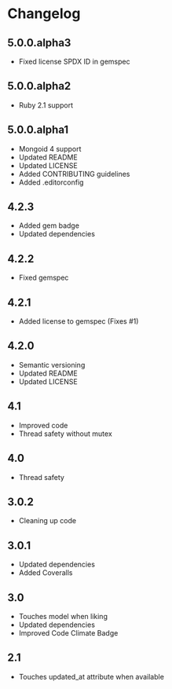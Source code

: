 Changelog
=========

5.0.0.alpha3
------------
* Fixed license SPDX ID in gemspec

5.0.0.alpha2
------------
* Ruby 2.1 support

5.0.0.alpha1
------------
* Mongoid 4 support
* Updated README
* Updated LICENSE
* Added CONTRIBUTING guidelines
* Added .editorconfig

4.2.3
-----
* Added gem badge
* Updated dependencies

4.2.2
-----
* Fixed gemspec

4.2.1
-----
* Added license to gemspec (Fixes #1)

4.2.0
-----
* Semantic versioning
* Updated README
* Updated LICENSE

4.1
---
* Improved code
* Thread safety without mutex

4.0
---
* Thread safety

3.0.2
-----
* Cleaning up code

3.0.1
-----
* Updated dependencies
* Added Coveralls

3.0
---
* Touches model when liking
* Updated dependencies
* Improved Code Climate Badge

2.1
---
* Touches updated_at attribute when available
